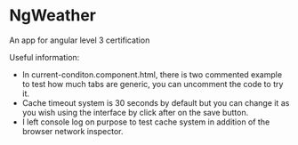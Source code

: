 # NgWeather

An app for angular level 3 certification

Useful information: 
- In current-conditon.component.html, there is two commented example to test how much tabs are generic, you can uncomment the code to try it.
- Cache timeout system is 30 seconds by default but you can change it as you wish using the interface by click after on the save button.
- I left console log on purpose to test cache system in addition of the browser network inspector.
